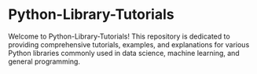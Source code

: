 # Python-Library-Tutorials
Welcome to Python-Library-Tutorials! This repository is dedicated to providing comprehensive tutorials, examples, and explanations for various Python libraries commonly used in data science, machine learning, and general programming.

